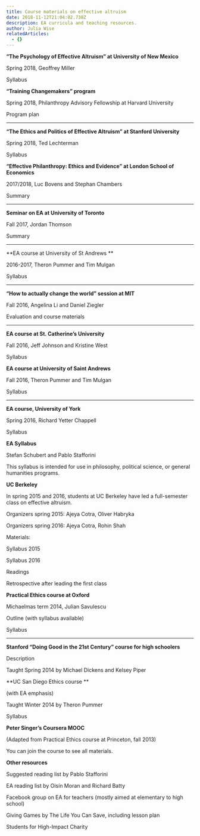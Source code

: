 ```yaml
---
title: Course materials on effective altruism
date: 2018-11-12T21:04:02.738Z
description: EA curricula and teaching resources.
author: Julia Wise
relatedArticles:
  - {}
---
```

**“The Psychology of Effective Altruism” at University of New Mexico**

Spring 2018, Geoffrey Miller

Syllabus



**“Training Changemakers” program**

Spring 2018, Philanthropy Advisory Fellowship at Harvard University

Program plan

****

**“The Ethics and Politics of Effective Altruism” at Stanford University**

Spring 2018, Ted Lechterman

Syllabus



**“Effective Philanthropy: Ethics and Evidence” at London School of Economics**

2017/2018, Luc Bovens and Stephan Chambers

Summary

****

**Seminar on EA at University of Toronto**

Fall 2017, Jordan Thomson

Summary

****

**EA course at University of St Andrews **

2016-2017, Theron Pummer and Tim Mulgan

Syllabus

****

**“How to actually change the world” session at MIT**

Fall 2016, Angelina Li and Daniel Ziegler

Evaluation and course materials

****

**EA course at St. Catherine’s University**

Fall 2016, Jeff Johnson and Kristine West

Syllabus



**EA course at University of Saint Andrews**

Fall 2016, Theron Pummer and Tim Mulgan

Syllabus

****

**EA course, University of York**

Spring 2016, Richard Yetter Chappell

Syllabus



**EA Syllabus**

Stefan Schubert and Pablo Stafforini

This syllabus is intended for use in philosophy, political science, or general humanities programs. 



**UC Berkeley**

In spring 2015 and 2016, students at UC Berkeley have led a full-semester class on effective altruism. 

Organizers spring 2015: Ajeya Cotra, Oliver Habryka

Organizers spring 2016: Ajeya Cotra, Rohin Shah

Materials:

Syllabus 2015

Syllabus 2016

Readings

Retrospective after leading the first class



**Practical Ethics course at Oxford**

Michaelmas term 2014, Julian Savulescu

Outline (with syllabus available)

Syllabus

****

**Stanford “Doing Good in the 21st Century” course for high schoolers**

Description

Taught Spring 2014 by Michael Dickens and Kelsey Piper



**UC San Diego Ethics course **

(with EA emphasis)

Taught Winter 2014 by Theron Pummer

Syllabus



**Peter Singer’s Coursera MOOC**

(Adapted from Practical Ethics course at Princeton, fall 2013)

You can join the course to see all materials.



**Other resources**

Suggested reading list by Pablo Stafforini

EA reading list by Oisín Moran and Richard Batty

Facebook group on EA for teachers (mostly aimed at elementary to high school)

Giving Games by The Life You Can Save, including lesson plan

Students for High-Impact Charity
